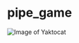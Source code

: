 # pipe_game
![Image of Yaktocat](https://github.com/jrbarhydt/pipe_game/tree/master/screenshots/screen.png)
